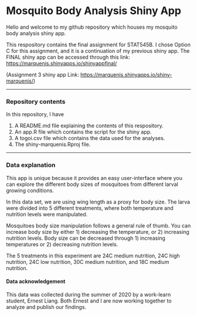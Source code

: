 # Mosquito Body Analysis Shiny App 

Hello and welcome to my github repository which houses my mosquito body analysis
shiny app. 

This respository contains the final assignment for STAT545B. I chose Option C 
for this assignment, and it is a continuation of my previous shiny app. The 
FINAL shiny app can be accessed through this link:
https://marquenis.shinyapps.io/shinyappfinal/

(Assignment 3 shiny app Link: https://marquenis.shinyapps.io/shiny-marquenis/)
_________

### Repository contents

In this repository, I have 
1. A README.md file explaining the contents of this respository.
2. An app.R file which contains the script for the shiny app.
3. A togoi.csv file which contains the data used for the analyses.
4. The shiny-marquenis.Rproj file.
_________

### Data explanation
This app is unique because it provides an easy user-interface where you can 
explore the different body sizes of mosquitoes from different larval growing 
conditions.

In this data set, we are using wing length as a proxy for body size. The 
larva were divided into 5 different treatments, where both temperature and 
nutrition levels were manipulated. 

Mosquitoes body size manipulation follows a general rule of thumb. You can 
increase body size by either 1) decreasing the temperature, or 2) increasing 
nutrition levels. Body size can be decreased through 1) increasing temperatures
or 2) decreasing nutrition levels.

The 5 treatments in this experiment are 24C medium nutrition, 24C high 
nutrition, 24C low nutrition, 30C medium nutrition, and 18C medium nutrition. 

#### Data acknowledgement
This data was collected during the summer of 2020 by a work-learn student, 
Ernest Liang. Both Ernest and I are now working together to analyze and 
publish our findings. 
